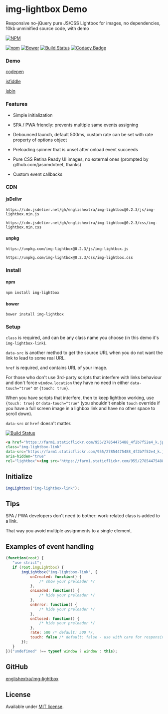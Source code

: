 # img-lightbox Demo

Responsive no-jQuery pure JS/CSS Lightbox for images, no dependencies, 10kb unminified source code, with demo

[![NPM](https://nodei.co/npm/img-lightbox.png?downloads=true)](https://nodei.co/npm/img-lightbox/)

[![npm](https://img.shields.io/npm/v/img-lightbox.svg)](https://github.com/englishextra/img-lightbox)
[![Bower](https://img.shields.io/bower/v/img-lightbox.svg)](https://github.com/englishextra/img-lightbox)
[![Build Status](https://travis-ci.org/englishextra/img-lightbox.svg?branch=master)](https://travis-ci.org/englishextra/img-lightbox)
[![Codacy Badge](https://api.codacy.com/project/badge/Grade/2fbe9cbd4dcb4d3b8fe83dac98633f67)](https://www.codacy.com/app/englishextra/img-lightbox?utm_source=github.com&amp;utm_medium=referral&amp;utm_content=englishextra/img-lightbox&amp;utm_campaign=Badge_Grade)

### Demo

[codepen](https://codepen.io/englishextra/full/YLQxRp/)

[jsfiddle](https://fiddle.jshell.net/englishextra/8hhpbv4h/show/)

[jsbin](https://output.jsbin.com/laxudog)

### Features

* Simple initialization

* SPA / PWA friendly: prevents multiple same events assigning

* Debounced launch, default 500ms, custom rate can be set with rate property of options object

* Preloading spinner that is unset after onload event succeeds

* Pure CSS Retina Ready UI images, no external ones (prompted by github.com/jasomdotnet, thanks)

* Custom event callbacks

### CDN

#### jsDelivr

`https://cdn.jsdelivr.net/gh/englishextra/img-lightbox@0.2.3/js/img-lightbox.min.js`

`https://cdn.jsdelivr.net/gh/englishextra/img-lightbox@0.2.3/css/img-lightbox.min.css`

#### unpkg

`https://unpkg.com/img-lightbox@0.2.3/js/img-lightbox.js`

`https://unpkg.com/img-lightbox@0.2.3/css/img-lightbox.css`

### Install

#### npm

`npm install img-lightbox`

#### bower

`bower install img-lightbox`

### Setup

`class` is required, and can be any class name you choose (in this demo it's `img-lightbox-link`).

`data-src` is another method to get the source URL when you do not want the link to lead to some real URL.

`href` is required, and contains URL of your image.

For those who don't use 3rd-party scripts that interfere with links behaviour and don't force `window.location` they have no need in either `data-touch="true"` or `{touch: true}`.

When you have scripts that interfere, then to keep lightbox working, use `{touch: true}` or `data-touch="true"` (you shouldn't enable `touch` override if you have a full screen image in a lighbox link and have no other space to scroll down).

`data-src` or `href` doesn't matter.

[![Build Status](https://farm1.staticflickr.com/955/27854475488_5f82a379ca_z.jpg)](https://farm1.staticflickr.com/955/27854475488_5f82a379ca_z.jpg)

```html
<a href="https://farm1.staticflickr.com/955/27854475488_4f2b7f52e4_k.jpg"
class="img-lightbox-link"
data-src="https://farm1.staticflickr.com/955/27854475488_4f2b7f52e4_k.jpg"
aria-hidden="true"
rel="lightbox"><img src="https://farm1.staticflickr.com/955/27854475488_5f82a379ca_z.jpg" alt="Image Lightbox" /></a>
 ```

## Initialize

 ```js
imgLightbox("img-lightbox-link");
```

## Tips

SPA / PWA developers don't need to bother: work-related class is added to a link.

That way you avoid multiple assignments to a single element.

## Examples of event handling

 ```js
(function(root) {
	"use strict";
	if (root.imgLightbox) {
		imgLightbox("img-lightbox-link", {
			onCreated: function() {
				/* show your preloader */
			},
			onLoaded: function() {
				/* hide your preloader */
			},
			onError: function() {
				/* hide your preloader */
			},
			onClosed: function() {
				/* hide your preloader */
			},
			rate: 500 /* default: 500 */,
			touch: false /* default: false - use with care for responsive images in links on vertical mobile screens */
		});
	}
})("undefined" !== typeof window ? window : this);
```

## GitHub

[englishextra/img-lightbox](https://github.com/englishextra/img-lightbox)

## License

Available under [MIT license](https://opensource.org/licenses/MIT).